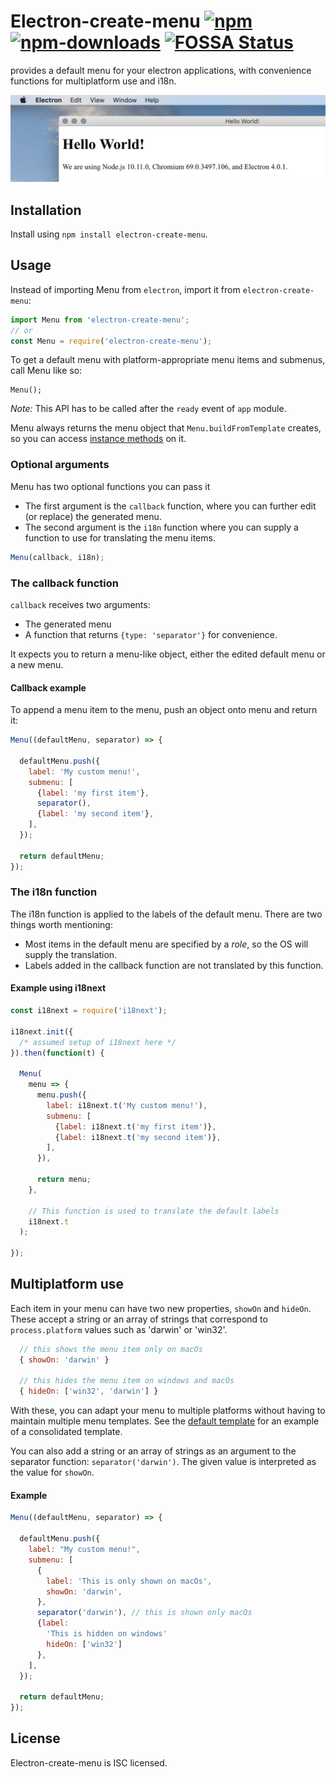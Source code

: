 # Electron-create-menu [![npm](https://img.shields.io/npm/v/electron-create-menu.svg)](https://www.npmjs.com/package/electron-create-menu) [![npm-downloads](https://img.shields.io/npm/dm/electron-create-menu.svg)](https://www.npmjs.com/package/electron-create-menu) [![FOSSA Status](https://app.fossa.io/api/projects/git%2Bgithub.com%2FKilian%2Felectron-create-menu.svg?type=shield)](https://app.fossa.io/projects/git%2Bgithub.com%2FKilian%2Felectron-create-menu?ref=badge_shield)

provides a default menu for your electron applications, with convenience functions for multiplatform use and i18n.

<img src="example.png">

## Installation

Install using `npm install electron-create-menu`.

## Usage

Instead of importing Menu from `electron`, import it from `electron-create-menu`:

``` js
import Menu from 'electron-create-menu';
// or
const Menu = require('electron-create-menu');
```

To get a default menu with platform-appropriate menu items and submenus, call Menu like so:
```
Menu();
```

*Note:* This API has to be called after the `ready` event of `app` module.

Menu always returns the menu object that `Menu.buildFromTemplate` creates, so you can access [instance methods](https://electronjs.org/docs/api/menu#instance-methods) on it.

### Optional arguments
Menu has two optional functions you can pass it

* The first argument is the `callback` function, where you can further edit (or replace) the generated menu.
* The second argument is the `i18n` function where you can supply a function to use for translating the menu items.

```js
Menu(callback, i18n);
```

### The callback function
`callback` receives two arguments:
* The generated menu
* A function that returns `{type: 'separator'}` for convenience.

It expects you to return a menu-like object, either the edited default menu or a new menu.

#### Callback example
To append a menu item to the menu, push an object onto menu and return it:
```js
Menu((defaultMenu, separator) => {

  defaultMenu.push({
    label: 'My custom menu!',
    submenu: [
      {label: 'my first item'},
      separator(),
      {label: 'my second item'},
    ],
  });

  return defaultMenu;
});
```

### The i18n function
The i18n function is applied to the labels of the default menu. There are two things worth mentioning:

* Most items in the default menu are specified by a _role_, so the OS will supply the translation.
* Labels added in the callback function are not translated by this function.

#### Example using i18next
```js
const i18next = require('i18next');

i18next.init({
  /* assumed setup of i18next here */
}).then(function(t) {

  Menu(
    menu => {
      menu.push({
        label: i18next.t('My custom menu!'),
        submenu: [
          {label: i18next.t('my first item')},
          {label: i18next.t('my second item')},
        ],
      }),

      return menu;
    },

    // This function is used to translate the default labels
    i18next.t
  );

});
```

## Multiplatform use
Each item in your menu can have two new properties, `showOn` and `hideOn`. These accept a string or an array of strings that correspond to `process.platform` values such as 'darwin' or 'win32'.

```js
  // this shows the menu item only on macOs
  { showOn: 'darwin' }

  // this hides the menu item on windows and macOs
  { hideOn: ['win32', 'darwin'] }
```

With these, you can adapt your menu to multiple platforms without having to maintain multiple menu templates. See the [default template](https://github.com/Kilian/electron-create-menu/blob/master/index.js#L7) for an example of a consolidated template.

You can also add a string or an array of strings as an argument to the separator function: `separator('darwin')`. The given value is interpreted as the value for `showOn`.

#### Example
```js
Menu((defaultMenu, separator) => {

  defaultMenu.push({
    label: "My custom menu!",
    submenu: [
      {
        label: 'This is only shown on macOs',
        showOn: 'darwin',
      },
      separator('darwin'), // this is shown only macOs
      {label:
        'This is hidden on windows'
        hideOn: ['win32']
      },
    ],
  });

  return defaultMenu;
});
```
## License
Electron-create-menu is ISC licensed.
